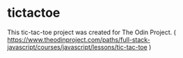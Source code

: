 # tictactoe
This tic-tac-toe project was created for The Odin Project. ( https://www.theodinproject.com/paths/full-stack-javascript/courses/javascript/lessons/tic-tac-toe )

